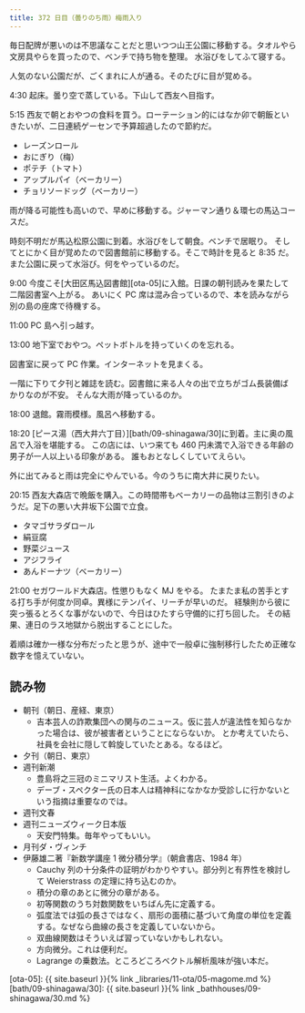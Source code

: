 ```yaml
---
title: 372 日目（曇りのち雨）梅雨入り
---
```


毎日配牌が悪いのは不思議なことだと思いつつ山王公園に移動する。タオルやら文房具やらを買ったので、ベンチで持ち物を整理。
水浴びをしてふて寝する。

人気のない公園だが、ごくまれに人が通る。そのたびに目が覚める。

4:30 起床。曇り空で蒸している。下山して西友へ目指す。

5:15 西友で朝とおやつの食料を買う。ローテーション的にはなか卯で朝飯といきたいが、二日連続ゲーセンで予算超過したので節約だ。

* レーズンロール
* おにぎり（梅）
* ポテチ（トマト）
* アップルパイ（ベーカリー）
* チョリソードッグ（ベーカリー）

雨が降る可能性も高いので、早めに移動する。ジャーマン通り＆環七の馬込コースだ。

時刻不明だが馬込松原公園に到着。水浴びをして朝食。ベンチで居眠り。
そしてとにかく目が覚めたので図書館前に移動する。そこで時計を見ると 8:35 だ。
また公園に戻って水浴び。何をやっているのだ。

9:00 今度こそ[大田区馬込図書館][ota-05]に入館。日課の朝刊読みを果たして二階図書室へ上がる。
あいにく PC 席は混み合っているので、本を読みながら別の島の座席で待機する。

11:00 PC 島へ引っ越す。

13:00 地下室でおやつ。ペットボトルを持っていくのを忘れる。

図書室に戻って PC 作業。インターネットを見まくる。

一階に下りて夕刊と雑誌を読む。図書館に来る人々の出で立ちがゴム長装備ばかりなのが不安。
そんな大雨が降っているのか。

18:00 退館。霧雨模様。風呂へ移動する。

18:20 [ピース湯（西大井六丁目）][bath/09-shinagawa/30]に到着。主に奥の風呂で入浴を堪能する。
この店には、いつ来ても 460 円未満で入浴できる年齢の男子が一人以上いる印象がある。
誰もおとなしくしていてえらい。

外に出てみると雨は完全にやんでいる。今のうちに南大井に戻りたい。

20:15 西友大森店で晩飯を購入。この時間帯もベーカリーの品物は三割引きのようだ。足下の悪い大井坂下公園で立食。

* タマゴサラダロール
* 絹豆腐
* 野菜ジュース
* アジフライ
* あんドーナツ（ベーカリー）

21:00 セガワールド大森店。性懲りもなく MJ をやる。
たまたま私の苦手とする打ち手が何度か同卓。異様にテンパイ、リーチが早いのだ。
経験則から彼に突っ張るとろくな事がないので、今日はひたすら守備的に打ち回した。
その結果、連日のラス地獄から脱出することにした。

着順は確か一様な分布だったと思うが、途中で一般卓に強制移行したため正確な数字を憶えていない。

## 読み物

* 朝刊（朝日、産経、東京）
  * 吉本芸人の詐欺集団への関与のニュース。仮に芸人が違法性を知らなかった場合は、彼が被害者ということにならないか。
    とか考えていたら、社員を会社に隠して斡旋していたとある。なるほど。
* 夕刊（朝日、東京）
* 週刊新潮
  * 豊島将之三冠のミニマリスト生活。よくわかる。
  * デーブ・スペクター氏の日本人は精神科になかなか受診しに行かないという指摘は重要なのでは。
* 週刊文春
* 週刊ニューズウィーク日本版
  * 天安門特集。毎年やってもいい。
* 月刊ダ・ヴィンチ
* 伊藤雄二著『新数学講座 1 微分積分学』（朝倉書店、1984 年）
  * Cauchy 列の十分条件の証明がわかりやすい。部分列と有界性を検討して Weierstrass の定理に持ち込むのか。
  * 積分の章のあとに微分の章がある。
  * 初等関数のうち対数関数をいちばん先に定義する。
  * 弧度法では弧の長さではなく、扇形の面積に基づいて角度の単位を定義する。なぜなら曲線の長さを定義していないから。
  * 双曲線関数はそういえば習っていないかもしれない。
  * 方向微分。これは便利だ。
  * Lagrange の乗数法。ところどころベクトル解析風味が強い本だ。

[ota-05]: {{ site.baseurl }}{% link _libraries/11-ota/05-magome.md %}
[bath/09-shinagawa/30]: {{ site.baseurl }}{% link _bathhouses/09-shinagawa/30.md %}
